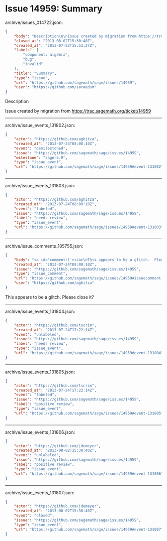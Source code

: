 # Issue 14959: Summary

archive/issues_014722.json:
```json
{
    "body": "Description\n\nIssue created by migration from https://trac.sagemath.org/ticket/14959\n\n",
    "closed_at": "2013-08-02T15:30:40Z",
    "created_at": "2013-07-23T15:53:27Z",
    "labels": [
        "component: algebra",
        "bug",
        "invalid"
    ],
    "title": "Summary",
    "type": "issue",
    "url": "https://github.com/sagemath/sage/issues/14959",
    "user": "https://github.com/saraedum"
}
```
Description

Issue created by migration from https://trac.sagemath.org/ticket/14959





---

archive/issue_events_131802.json:
```json
{
    "actor": "https://github.com/aghitza",
    "created_at": "2013-07-24T08:08:10Z",
    "event": "demilestoned",
    "issue": "https://github.com/sagemath/sage/issues/14959",
    "milestone": "sage-5.9",
    "type": "issue_event",
    "url": "https://github.com/sagemath/sage/issues/14959#event-131802"
}
```



---

archive/issue_events_131803.json:
```json
{
    "actor": "https://github.com/aghitza",
    "created_at": "2013-07-24T08:08:10Z",
    "event": "labeled",
    "issue": "https://github.com/sagemath/sage/issues/14959",
    "label": "needs review",
    "type": "issue_event",
    "url": "https://github.com/sagemath/sage/issues/14959#event-131803"
}
```



---

archive/issue_comments_185755.json:
```json
{
    "body": "<a id='comment:1'></a>\nThis appears to be a glitch.  Please close it?",
    "created_at": "2013-07-24T08:08:10Z",
    "issue": "https://github.com/sagemath/sage/issues/14959",
    "type": "issue_comment",
    "url": "https://github.com/sagemath/sage/issues/14959#issuecomment-185755",
    "user": "https://github.com/aghitza"
}
```

<a id='comment:1'></a>
This appears to be a glitch.  Please close it?



---

archive/issue_events_131804.json:
```json
{
    "actor": "https://github.com/tscrim",
    "created_at": "2013-07-24T17:22:14Z",
    "event": "unlabeled",
    "issue": "https://github.com/sagemath/sage/issues/14959",
    "label": "needs review",
    "type": "issue_event",
    "url": "https://github.com/sagemath/sage/issues/14959#event-131804"
}
```



---

archive/issue_events_131805.json:
```json
{
    "actor": "https://github.com/tscrim",
    "created_at": "2013-07-24T17:22:14Z",
    "event": "labeled",
    "issue": "https://github.com/sagemath/sage/issues/14959",
    "label": "positive review",
    "type": "issue_event",
    "url": "https://github.com/sagemath/sage/issues/14959#event-131805"
}
```



---

archive/issue_events_131806.json:
```json
{
    "actor": "https://github.com/jdemeyer",
    "created_at": "2013-08-02T15:30:40Z",
    "event": "unlabeled",
    "issue": "https://github.com/sagemath/sage/issues/14959",
    "label": "positive review",
    "type": "issue_event",
    "url": "https://github.com/sagemath/sage/issues/14959#event-131806"
}
```



---

archive/issue_events_131807.json:
```json
{
    "actor": "https://github.com/jdemeyer",
    "created_at": "2013-08-02T15:30:40Z",
    "event": "closed",
    "issue": "https://github.com/sagemath/sage/issues/14959",
    "type": "issue_event",
    "url": "https://github.com/sagemath/sage/issues/14959#event-131807"
}
```

